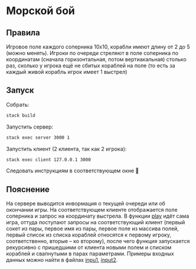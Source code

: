 # Морской бой
## Правила
Игровое поле каждого соперника 10х10, корабли имеют длину от 2 до 5 (можно менять).
Игроки по очереди стреляют в поле соперника по координатам (сначала горизонтальная,
потом вертиакальная) столько раз, сколько у игрока ещё не сбитых кораблей на поле
(то есть за каждый живой корабль игрок имеет 1 выстрел)



## Запуск
Собрать:
```bash
stack build
```
Запустить сервер:
```bash
stack exec server 3000 1
```
Запустить клиент (2 клиента, так как 2 игрока):
```bash
stack exec client 127.0.0.1 3000
```
Следовать инструкциям в соответствующем окне 🤗

## Пояснение
На сервере выводится инвормация о текущей очереди или об окончании игры.
На соответствующем клиенте отображается поле соперника и запрос на координату выстрела. В функции [play](app/server/Main.hs#L66) идёт сама игра, оттуда поступают запросы на соответствующий клиент (первый сокет из пары, первое имя из пары, первое поле из массива полей, первый список из списка кораблей относятся к первому игроку, соответственно, вторые – ко второму), после чего функция запускается рекурсивно с пришедшими от клиента новыми полем и списком кораблей и свапнутыми в парах параметрами. Примеры входных данных можно найти в файлах [inpu1](test/input1), [input2](test/input2).
